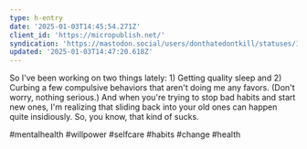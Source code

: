 ```yaml
---
type: h-entry
date: '2025-01-03T14:45:54.271Z'
client_id: 'https://micropublish.net/'
syndication: 'https://mastodon.social/users/donthatedontkill/statuses/113764966580783004'
updated: '2025-01-03T14:47:20.618Z'
---
```

So I've been working on two things lately: 1) Getting quality sleep and 2) Curbing a few compulsive behaviors that aren't doing me any favors. (Don't worry, nothing serious.) And when you're trying to stop bad habits and start new ones, I'm realizing that sliding back into your old ones can happen quite insidiously. So, you know, that kind of sucks.

#mentalhealth #willpower #selfcare #habits #change #health
